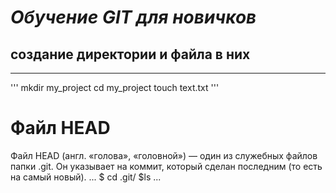 # *Обучение GIT для новичков* 
## **создание директории и файла в них** 
---
'''
mkdir my_project 
cd my_project 
touch text.txt 
'''
# Файл HEAD 
Файл HEAD (англ. «голова», «головной») — один из служебных файлов папки .git. 
Он указывает на коммит, который сделан последним (то есть на самый новый).
...
$ cd .git/
$ls 
...